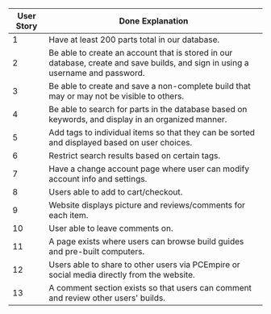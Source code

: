 |User Story|Done Explanation|
|---|---|
|1|Have at least 200 parts total in our database.|
|2|Be able to create an account that is stored in our database, create and save builds, and sign in using a username and password.|
|3|Be able to create and save a non-complete build that may or may not be visible to others.|
|4|Be able to search for parts in the database based on keywords, and display in an organized manner.|
|5|Add tags to individual items so that they can be sorted and displayed based on user choices.|
|6|Restrict search results based on certain tags.|
|7|Have a change account page where user can modify account info and settings.|
|8|Users able to add to cart/checkout.|
|9|Website displays picture and reviews/comments for each item.|
|10|User able to leave comments on.|
|11|A page exists where users can browse build guides and pre-built computers.|
|12|Users able to share to other users via PCEmpire or social media directly from the website.|
|13|A comment section exists so that users can comment and review other users' builds.|

